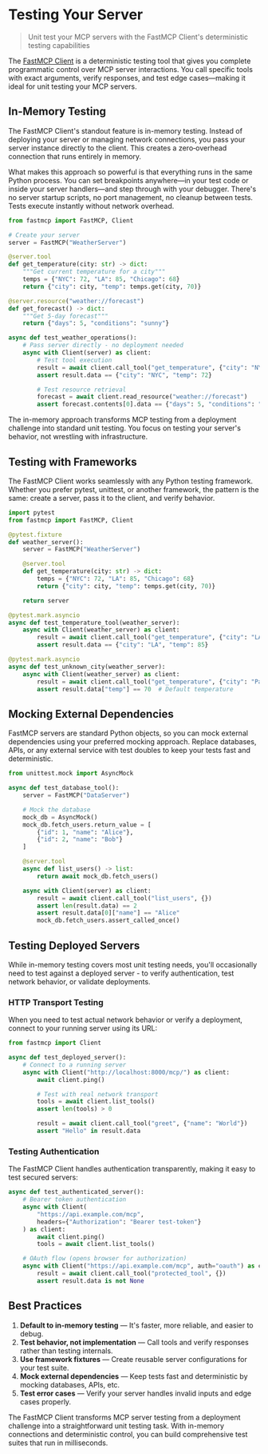 # Testing Your Server
> Unit test your MCP servers with the FastMCP Client's deterministic testing capabilities

The [FastMCP Client](/clients/client) is a deterministic testing tool that gives you complete programmatic control over MCP server interactions. You call specific tools with exact arguments, verify responses, and test edge cases—making it ideal for unit testing your MCP servers.

## In-Memory Testing
The FastMCP Client's standout feature is in-memory testing. Instead of deploying your server or managing network connections, you pass your server instance directly to the client. This creates a zero‑overhead connection that runs entirely in memory.

What makes this approach so powerful is that everything runs in the same Python process. You can set breakpoints anywhere—in your test code or inside your server handlers—and step through with your debugger. There's no server startup scripts, no port management, no cleanup between tests. Tests execute instantly without network overhead.

```python
from fastmcp import FastMCP, Client

# Create your server
server = FastMCP("WeatherServer")

@server.tool
def get_temperature(city: str) -> dict:
    """Get current temperature for a city"""
    temps = {"NYC": 72, "LA": 85, "Chicago": 68}
    return {"city": city, "temp": temps.get(city, 70)}

@server.resource("weather://forecast")
def get_forecast() -> dict:
    """Get 5-day forecast"""
    return {"days": 5, "conditions": "sunny"}

async def test_weather_operations():
    # Pass server directly - no deployment needed
    async with Client(server) as client:
        # Test tool execution
        result = await client.call_tool("get_temperature", {"city": "NYC"})
        assert result.data == {"city": "NYC", "temp": 72}

        # Test resource retrieval
        forecast = await client.read_resource("weather://forecast")
        assert forecast.contents[0].data == {"days": 5, "conditions": "sunny"}
```

The in-memory approach transforms MCP testing from a deployment challenge into standard unit testing. You focus on testing your server's behavior, not wrestling with infrastructure.

## Testing with Frameworks

The FastMCP Client works seamlessly with any Python testing framework. Whether you prefer pytest, unittest, or another framework, the pattern is the same: create a server, pass it to the client, and verify behavior.

```python
import pytest
from fastmcp import FastMCP, Client

@pytest.fixture
def weather_server():
    server = FastMCP("WeatherServer")

    @server.tool
    def get_temperature(city: str) -> dict:
        temps = {"NYC": 72, "LA": 85, "Chicago": 68}
        return {"city": city, "temp": temps.get(city, 70)}

    return server

@pytest.mark.asyncio
async def test_temperature_tool(weather_server):
    async with Client(weather_server) as client:
        result = await client.call_tool("get_temperature", {"city": "LA"})
        assert result.data == {"city": "LA", "temp": 85}

@pytest.mark.asyncio
async def test_unknown_city(weather_server):
    async with Client(weather_server) as client:
        result = await client.call_tool("get_temperature", {"city": "Paris"})
        assert result.data["temp"] == 70  # Default temperature
```

## Mocking External Dependencies

FastMCP servers are standard Python objects, so you can mock external dependencies using your preferred mocking approach. Replace databases, APIs, or any external service with test doubles to keep your tests fast and deterministic.

```python
from unittest.mock import AsyncMock

async def test_database_tool():
    server = FastMCP("DataServer")

    # Mock the database
    mock_db = AsyncMock()
    mock_db.fetch_users.return_value = [
        {"id": 1, "name": "Alice"},
        {"id": 2, "name": "Bob"}
    ]

    @server.tool
    async def list_users() -> list:
        return await mock_db.fetch_users()

    async with Client(server) as client:
        result = await client.call_tool("list_users", {})
        assert len(result.data) == 2
        assert result.data[0]["name"] == "Alice"
        mock_db.fetch_users.assert_called_once()
```

## Testing Deployed Servers

While in-memory testing covers most unit testing needs, you'll occasionally need to test against a deployed server - to verify authentication, test network behavior, or validate deployments.

### HTTP Transport Testing

When you need to test actual network behavior or verify a deployment, connect to your running server using its URL:

```python
from fastmcp import Client

async def test_deployed_server():
    # Connect to a running server
    async with Client("http://localhost:8000/mcp/") as client:
        await client.ping()

        # Test with real network transport
        tools = await client.list_tools()
        assert len(tools) > 0

        result = await client.call_tool("greet", {"name": "World"})
        assert "Hello" in result.data
```

### Testing Authentication

The FastMCP Client handles authentication transparently, making it easy to test secured servers:

```python
async def test_authenticated_server():
    # Bearer token authentication
    async with Client(
        "https://api.example.com/mcp",
        headers={"Authorization": "Bearer test-token"}
    ) as client:
        await client.ping()
        tools = await client.list_tools()

    # OAuth flow (opens browser for authorization)
    async with Client("https://api.example.com/mcp", auth="oauth") as client:
        result = await client.call_tool("protected_tool", {})
        assert result.data is not None
```

## Best Practices

1. **Default to in-memory testing** — It's faster, more reliable, and easier to debug.
2. **Test behavior, not implementation** — Call tools and verify responses rather than testing internals.
3. **Use framework fixtures** — Create reusable server configurations for your test suite.
4. **Mock external dependencies** — Keep tests fast and deterministic by mocking databases, APIs, etc.
5. **Test error cases** — Verify your server handles invalid inputs and edge cases properly.

The FastMCP Client transforms MCP server testing from a deployment challenge into a straightforward unit testing task. With in-memory connections and deterministic control, you can build comprehensive test suites that run in milliseconds.
